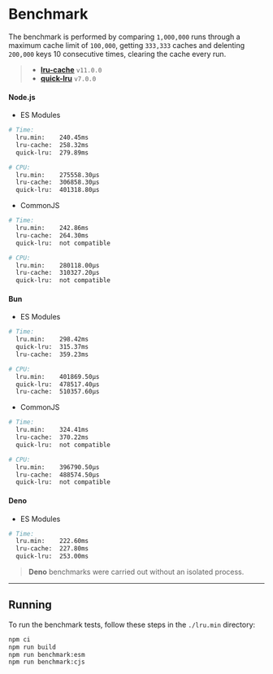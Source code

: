 # Benchmark

The benchmark is performed by comparing `1,000,000` runs through a maximum cache limit of `100,000`, getting `333,333` caches and delenting `200,000` keys 10 consecutive times, clearing the cache every run.

> - [**lru-cache**](https://github.com/isaacs/node-lru-cache) `v11.0.0`
> - [**quick-lru**](https://github.com/sindresorhus/quick-lru) `v7.0.0`

#### Node.js

- ES Modules

```sh
# Time:
  lru.min:    240.45ms
  lru-cache:  258.32ms
  quick-lru:  279.89ms

# CPU:
  lru.min:    275558.30µs
  lru-cache:  306858.30µs
  quick-lru:  401318.80µs
```

- CommonJS

```sh
# Time:
  lru.min:    242.86ms
  lru-cache:  264.30ms
  quick-lru:  not compatible

# CPU:
  lru.min:    280118.00µs
  lru-cache:  310327.20µs
  quick-lru:  not compatible
```

#### Bun

- ES Modules

```sh
# Time:
  lru.min:    298.42ms
  quick-lru:  315.37ms
  lru-cache:  359.23ms

# CPU:
  lru.min:    401869.50µs
  quick-lru:  478517.40µs
  lru-cache:  510357.60µs
```

- CommonJS

```sh
# Time:
  lru.min:    324.41ms
  lru-cache:  370.22ms
  quick-lru:  not compatible

# CPU:
  lru.min:    396790.50µs
  lru-cache:  488574.50µs
  quick-lru:  not compatible
```

#### Deno

- ES Modules

```sh
# Time:
  lru.min:    222.60ms
  lru-cache:  227.80ms
  quick-lru:  253.00ms
```

> **Deno** benchmarks were carried out without an isolated process.

---

## Running

To run the benchmark tests, follow these steps in the `./lru.min` directory:

```sh
npm ci
npm run build
npm run benchmark:esm
npm run benchmark:cjs
```
